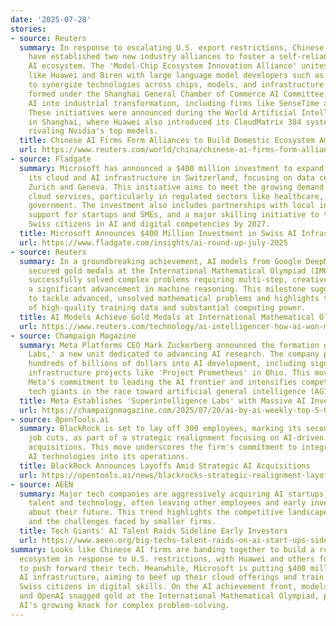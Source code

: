 ```yaml
---
date: '2025-07-28'
stories:
- source: Reuters
  summary: In response to escalating U.S. export restrictions, Chinese AI companies
    have established two new industry alliances to foster a self-reliant domestic
    AI ecosystem. The 'Model-Chip Ecosystem Innovation Alliance' unites AI chip producers
    like Huawei and Biren with large language model developers such as StepFun, aiming
    to synergize technologies across chips, models, and infrastructure. A second alliance,
    formed under the Shanghai General Chamber of Commerce AI Committee, seeks to integrate
    AI into industrial transformation, including firms like SenseTime and MiniMax.
    These initiatives were announced during the World Artificial Intelligence Conference
    in Shanghai, where Huawei also introduced its CloudMatrix 384 system, reportedly
    rivaling Nvidia's top models.
  title: Chinese AI Firms Form Alliances to Build Domestic Ecosystem Amid US Curbs
  url: https://www.reuters.com/world/china/chinese-ai-firms-form-alliances-build-domestic-ecosystem-amid-us-curbs-2025-07-28/
- source: Fladgate
  summary: Microsoft has announced a $400 million investment to expand and upgrade
    its cloud and AI infrastructure in Switzerland, focusing on data centers near
    Zurich and Geneva. This initiative aims to meet the growing demand for AI and
    cloud services, particularly in regulated sectors like healthcare, finance, and
    government. The investment also includes partnerships with local innovation parks,
    support for startups and SMEs, and a major skilling initiative to train one million
    Swiss citizens in AI and digital competencies by 2027.
  title: Microsoft Announces $400 Million Investment in Swiss AI Infrastructure
  url: https://www.fladgate.com/insights/ai-round-up-july-2025
- source: Reuters
  summary: In a groundbreaking achievement, AI models from Google DeepMind and OpenAI
    secured gold medals at the International Mathematical Olympiad (IMO). These models
    successfully solved complex problems requiring multi-step, creative proofs, marking
    a significant advancement in machine reasoning. This milestone suggests AI's potential
    to tackle advanced, unsolved mathematical problems and highlights the importance
    of high-quality training data and substantial computing power.
  title: AI Models Achieve Gold Medals at International Mathematical Olympiad
  url: https://www.reuters.com/technology/ai-intelligencer-how-ai-won-math-gold-2025-07-24/
- source: Champaign Magazine
  summary: Meta Platforms CEO Mark Zuckerberg announced the formation of 'Superintelligence
    Labs,' a new unit dedicated to advancing AI research. The company plans to invest
    hundreds of billions of dollars into AI development, including significant cloud
    infrastructure projects like 'Project Prometheus' in Ohio. This move underscores
    Meta's commitment to leading the AI frontier and intensifies competition among
    tech giants in the race toward artificial general intelligence (AGI).
  title: Meta Establishes 'Superintelligence Labs' with Massive AI Investment
  url: https://champaignmagazine.com/2025/07/20/ai-by-ai-weekly-top-5-07-14-20-2025/
- source: OpenTools.ai
  summary: BlackRock is set to lay off 300 employees, marking its second round of
    job cuts, as part of a strategic realignment focusing on AI-driven growth and
    acquisitions. This move underscores the firm's commitment to integrating advanced
    AI technologies into its operations.
  title: BlackRock Announces Layoffs Amid Strategic AI Acquisitions
  url: https://opentools.ai/news/blackrocks-strategic-realignment-layoffs-amid-growth-and-acquisitions/acquisitions
- source: AEEN
  summary: Major tech companies are aggressively acquiring AI startups, focusing on
    talent and technology, often leaving other employees and early investors uncertain
    about their future. This trend highlights the competitive landscape in AI development
    and the challenges faced by smaller firms.
  title: Tech Giants' AI Talent Raids Sideline Early Investors
  url: https://www.aeen.org/big-techs-talent-raids-on-ai-start-ups-sideline-early-investors/
summary: Looks like Chinese AI firms are banding together to build a resilient homegrown
  ecosystem in response to U.S. restrictions, with Huawei and others forming alliances
  to push forward their tech. Meanwhile, Microsoft is putting $400 million into Swiss
  AI infrastructure, aiming to beef up their cloud offerings and train a cool million
  Swiss citizens in digital skills. On the AI achievement front, models from DeepMind
  and OpenAI snagged gold at the International Mathematical Olympiad, pointing to
  AI's growing knack for complex problem-solving.
---
```


<!-- Generated with AI web search 2025-07-28 13:31 UTC -->
